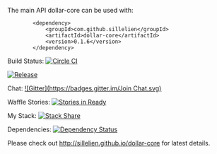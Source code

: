 The main API dollar-core can be used with:

```
        <dependency>
            <groupId>com.github.sillelien</groupId>
            <artifactId>dollar-core</artifactId>
            <version>0.1.6</version>
        </dependency>
```


Build Status: [![Circle CI](https://circleci.com/gh/Sillelien/dollar-core.svg?style=svg)](https://circleci.com/gh/Sillelien/dollar-core)

[![Release](https://img.shields.io/github/release/sillelien/dollar-core.svg?label=maven)](https://jitpack.io/#sillelien/dollar-core)

Chat: [![Gitter](https://badges.gitter.im/Join Chat.svg)](https://gitter.im/sillelien/dollar-core?utm_source=badge&utm_medium=badge&utm_campaign=pr-badge)

Waffle Stories: [![Stories in Ready](https://badge.waffle.io/sillelien/dollar-core.png?label=ready&title=Ready)](https://waffle.io/sillelien/dollar-core)

My Stack: [![Stack Share](http://img.shields.io/badge/tech-stack-0690fa.svg?style=flat)](http://stackshare.io/sillelien/dollar-corescript-stack)

Dependencies: [![Dependency Status](https://www.versioneye.com/user/projects/54ae285534ff3e2204000002/badge.svg?style=flat)](https://www.versioneye.com/user/projects/54ae285534ff3e2204000002)

Please check out http://sillelien.github.io/dollar-core for latest details.
